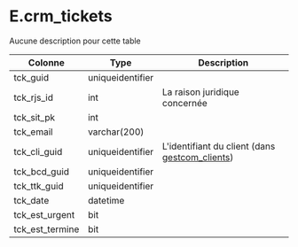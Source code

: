 # E.crm_tickets

Aucune description pour cette table

Colonne|Type|Description
---|---|---
tck_guid|uniqueidentifier|
tck_rjs_id|int|La raison juridique concernée 
tck_sit_pk|int|
tck_email|varchar(200)|
tck_cli_guid|uniqueidentifier|L'identifiant du client (dans [gestcom_clients](generated_gestcom_clients.md)) 
tck_bcd_guid|uniqueidentifier|
tck_ttk_guid|uniqueidentifier|
tck_date|datetime|
tck_est_urgent|bit|
tck_est_termine|bit|
